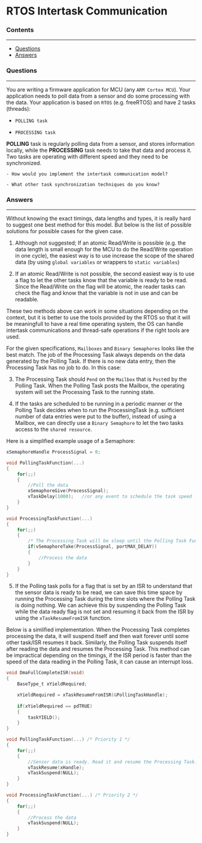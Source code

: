# RTOS Intertask Communication

### Contents
---

- [Questions](#questions)
- [Answers](#answers)

### Questions
---
You are writing a firmware application for MCU (any `ARM Cortex MCU`). Your application needs to poll data from a sensor and do some processing with the data. Your application is based on `RTOS` (e.g. freeRTOS) and have 2 tasks (threads): 

- `POLLING task`

- `PROCESSING task`

**POLLING** task is regularly polling data from a sensor, and stores information locally, while the **PROCESSING** task needs to take that data and process it. Two tasks are operating with different speed and they need to be synchronized. 

```
- How would you implement the intertask communication model?
```
```
- What other task synchronization techniques do you know?
```

### Answers
---

Without knowing the exact timings, data lengths and types, it is really hard to suggest one best method for this model. But below is the list of possible solutions for possible cases for the given case.

1. Although not suggested; If an atomic Read/Write is possible (e.g. the data length is small enough for the MCU to do the Read/Write operation in one cycle), the easiest way is to use increase the scope of the shared data (by using `global variables` or wrappers to `static variables`)

2. If an atomic Read/Write is not possible, the second easiest way is to use a flag to let the other tasks know that the variable is ready to be read. Since the Read/Write on the flag will be atomic, the reader tasks can check the flag and know that the variable is not in use and can be readable. 

These two methods above can work in some situations depending on the context, but it is better to use the tools provided by the RTOS so that it will be meaningfull to have a real time operating system, the OS can handle intertask communications and thread-safe operations if the right tools are used.

For the given specifications, `Mailboxes` and `Binary Semaphores` looks like the best match. The job of the Processing Task always depends on the data generated by the Polling Task. If there is no new data entry, then the Processing Task has no job to do. In this case:

3. The Processing Task should `Pend` on the `Mailbox` that is `Post`ed by the Polling Task. When the Polling Task posts the Mailbox, the operating system will set the Processing Task to the running state.

4. If the tasks are scheduled to be running in a periodic manner or the Polling Task decides when to run the ProcessingTask (e.g. sufficient number of data entries were put to the buffer), instead of using a Mailbox, we can directly use a `Binary Semaphore` to let the two tasks access to the `shared resource`.

Here is a simplified example usage of a Semaphore:

```C
xSemaphoreHandle ProcessSignal = 0;

void PollingTaskFunction(...)
{
    for(;;)
    {
        //Poll the data
        xSemaphoreGive(ProcessSignal);
        vTaskDelay(1000);	//or any event to schedule the task speed
    }
}

void ProcessingTaskFunction(...)
{
    for(;;)
    {
        /* The Processing Task will be sleep until the Polling Task Function gives the Semaphore */
        if(vSemaphoreTake(ProcessSignal, portMAX_DELAY))
        {
            //Process the data
        }
    }
}
```

5. If the Polling task polls for a flag that is set by an ISR to understand that the sensor data is ready to be read, we can save this time space by running the Processing Task during the time slots where the Polling Task is doing nothing. We can achieve this by suspending the Polling Task while the data ready flag is not set and resuming it back from the ISR by using the `xTaskResumeFromISR` function.


Below is a simlified implementation. When the Processing Task completes processing the data, it will suspend itself and then wait forever until some other task/ISR resumes it back. Similarly, the Polling Task suspends itself after reading the data and resumes the Processing Task. This method can be impractical depending on the timings, if the ISR period is faster than the speed of the data reading in the Polling Task, it can cause an interrupt loss.

```C
void DmaFullCompleteISR(void)
{
    BaseType_t xYieldRequired;

    xYieldRequired = xTaskResumeFromISR(&PollingTaskHandle);
    
    if(xYieldRequired == pdTRUE)
    {
        taskYIELD();
    }
}

void PollingTaskFunction(...) /* Priority 1 */ 
{
    for(;;)
    {
        //Sensor data is ready. Read it and resume the Processing Task.
		vTaskResume(xHandle);
		vTaskSuspend(NULL);
    }
}

void ProcessingTaskFunction(...) /* Priority 2 */
{
    for(;;)
    {
        //Process the data
		vTaskSuspend(NULL);
    }
}
```






